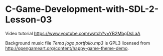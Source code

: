 # C-Game-Development-with-SDL-2-Lesson-03

Video tutorial https://www.youtube.com/watch?v=YB2MbgDsLaA

Background music file *Tema jogo portfolio.mp3* is GPL3 licensed from http://opengameart.org/content/happy-game-theme-demo.
